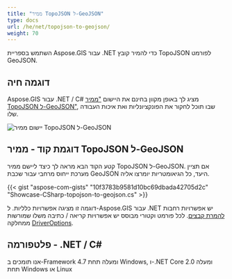 ```yaml
---
title: "ממיר TopoJSON ל-GeoJSON"
type: docs
url: /he/net/topojson-to-geojson/
weight: 70
---
```


השתמש בספריית Aspose.GIS עבור .NET כדי להמיר קובץ TopoJSON לפורמט GeoJSON.

## **דוגמה חיה**

Aspose.GIS עבור .NET / C# מציג לך באופן מקוון בחינם את היישום ["ממיר TopoJSON ל-GeoJSON"](https://products.aspose.app/gis/conversion/topojson-to-geojson), שבו תוכל לחקור את הפונקציונליות ואת איכות העבודה שלו.

![יישום ממיר TopoJSON ל-GeoJSON](conversion.png)

## **דוגמת קוד - ממיר TopoJSON ל-GeoJSON**

קטע הקוד הבא מראה לך כיצד ליישם ממיר TopoJSON ל-GeoJSON. אם תציין מערכת ייחוס מרחבי עבור שכבת GeoJSON היעד, כל הגיאומטריות יומרצו אליה. 

{{< gist "aspose-com-gists" "10f3783b9581d10bc69dbada42705d2c" "Showcase-CSharp-topojson-to-geojson.cs" >}}

דוגמה זו מציגה אפשרויות כלליות. ל-Aspose.GIS עבור .NET יש אפשרויות רחבות [להמרת קבצים](https://docs.aspose.com/gis/net/vector-layers/). לכל פורמט וקטורי מבוסס יש אפשרויות קריאה / כתיבה משלו שמורשות ממחלקה [DriverOptions](https://reference.aspose.com/gis/net/aspose.gis/driveroptions).

## **פלטפורמה - .NET / C#**

אנו תומכים ב-Framework 4.7 ומעלה תחת Windows, ו-.NET Core 2.0 ומעלה תחת Windows או Linux

